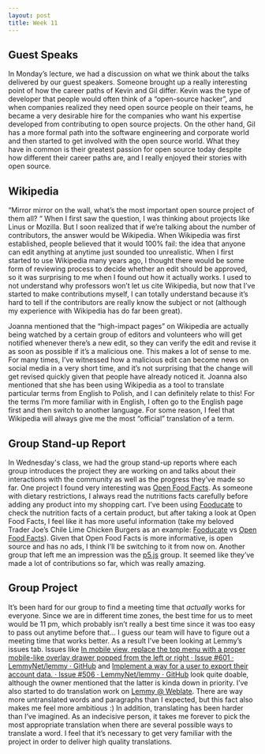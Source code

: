 ```yaml
---
layout: post
title: Week 11
---
```


## Guest Speaks
In Monday’s lecture, we had a discussion on what we think about the talks delivered by our guest speakers. Someone brought up a really interesting point of how the career paths of Kevin and Gil differ. Kevin was the type of developer that people would often think of a “open-source hacker”, and when companies realized they need open source people on their teams, he became a very desirable hire for the companies who want his expertise developed from contributing to open source projects. On the other hand, Gil has a more formal path into the software engineering and corporate world and then started to get involved with the open source world. 
What they have in common is their greatest passion for open source today despite how different their career paths are, and I really enjoyed their stories with open source. 

## Wikipedia
“Mirror mirror on the wall, what’s the most  important open source project of them all? “ When I first saw the question, I was thinking about projects like Linus or Mozilla. But I soon realized that if we’re talking about the number of contributors, the answer would be Wikipedia. When Wikipedia was first established, people believed that it would 100% fail: the idea that anyone can edit anything at anytime just sounded too unrealistic. When I first started to use Wikipedia many years ago, I thought there would be some form of reviewing process to decide whether an edit should be approved, so it was surprising to me when I found out how it actually works.  I used to not understand why professors won’t let us cite Wikipedia, but now that I’ve started to make contributions myself, I can totally understand because it’s hard to tell if the contributors are really know the subject or not (although my experience with Wikipedia has do far been great). 

Joanna mentioned that the “high-impact pages” on Wikipedia are actually being watched by a certain group of editors and volunteers who will get notified whenever there’s a new edit, so they can verify the edit and revise it  as soon as possible if it’s a malicious one. This makes a lot of sense to me. For many times, I’ve witnessed how a malicious edit can become news on social media in a very short time, and it’s not surprising that the change will get revised quickly given that people have already noticed it. Joanna also mentioned that she has been using Wikipedia as a tool to translate particular terms from English to Polish, and I can definitely relate to this! For the terms I’m more familiar with in English, I often go to the English page first and then switch to another language. For some reason, I feel that Wikipedia will always give me the most “official” translation of a term. 

## Group Stand-up Report
In Wednesday's class, we had the group stand-up reports where each group introduces the project they are working on and talks about their interactions with the community as well as the progress they’ve made so far. One project I found very interesting was [Open Food Facts](https://github.com/nyu-ossd-s20/openfoodfacts-server). As someone with dietary restrictions, I always read the nutritions facts carefully before adding any product into my shopping cart. I’ve been using [Fooducate](https://www.fooducate.com/) to check the nutrition facts of a certain product, but after taking a look at Open Food Facts, I feel like it has more useful information (take my beloved Trader Joe’s Chile Lime Chicken Burgers as an example: [Fooducate](https://www.fooducate.com/product/Trader-Joe-s-Chile-Lime-Chicken-Burgers/1F646016-169F-11E0-BF92-FEFD45A4D471) vs [Open Food Facts](https://us.openfoodfacts.org/product/00152617/chicken-burgers-chili-lime-trader-joe-s)). Given that Open Food Facts is more informative, is open source and has no ads, I think I’ll be switching to it from now on. Another group that left me an impression was the [p5.js](https://github.com/nyu-ossd-s20/p5.js-website) group. It seemed like they’ve made a lot of contributions so far, which was really amazing.

## Group Project
It’s been hard for our group to find a meeting time that *actually* works for everyone. Since we are in different time zones, the best time for us to meet would be 11 pm, which probably isn’t really a best time since it was too easy to pass out anytime before that… I guess our team will have to figure out a meeting time that works better. As a result I’ve been looking at Lemmy’s issues tab. Issues like [In mobile view, replace the top menu with a proper mobile-like overlay drawer popped from the left or right · Issue #601 · LemmyNet/lemmy · GitHub](https://github.com/LemmyNet/lemmy/issues/601) and [Implement a way for a user to export their account data. · Issue #506 · LemmyNet/lemmy · GitHub](https://github.com/LemmyNet/lemmy/issues/506) look quite doable, although the owner mentioned that the latter is kinda down in priority. 
I’ve also started to do translation work on [Lemmy @ Weblate](https://weblate.yerbamate.dev/projects/lemmy/). There are way more untranslated words and paragraphs than I expected, but this fact also makes me feel more ambitious :) In addition, translating has been harder than I’ve imagined. As an indecisive person, it takes me forever to pick the most appropriate translation when there are several possible ways to translate a word. I feel that it’s necessary to get very familiar with the project in order to deliver high quality translations.
